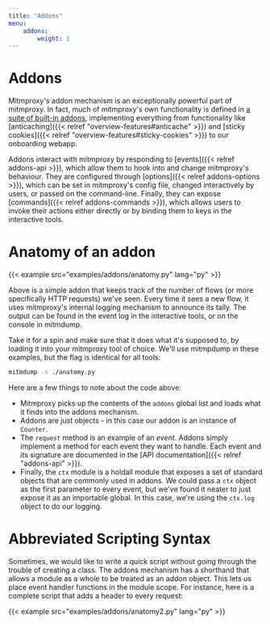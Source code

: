 ```yaml
---
title: "Addons"
menu:
    addons:
        weight: 1
---
```


# Addons

Mitmproxy's addon mechanism is an exceptionally powerful part of mitmproxy. In fact, much of mitmproxy's own
functionality is defined in 
[a suite of built-in addons](https://github.com/mitmproxy/mitmproxy/tree/master/mitmproxy/addons), 
implementing everything from functionality like
[anticaching]({{< relref "overview-features#anticache" >}}) and [sticky cookies]({{< relref
"overview-features#sticky-cookies" >}}) to our onboarding webapp.

Addons interact with mitmproxy by responding to [events]({{< relref addons-api >}}), which allow them to hook into and 
change mitmproxy's behaviour. They are configured through [options]({{< relref addons-options >}}), which can be set in 
mitmproxy's config file, changed interactively by users, or passed on the command-line. Finally, they can expose 
[commands]({{< relref addons-commands >}}), which allows users to invoke their actions either directly or by binding 
them to keys in the interactive tools.


# Anatomy of an addon

{{< example src="examples/addons/anatomy.py" lang="py" >}}

Above is a simple addon that keeps track of the number of flows (or more
specifically HTTP requests) we've seen. Every time it sees a new flow, it uses
mitmproxy's internal logging mechanism to announce its tally. The output can be
found in the event log in the interactive tools, or on the console in mitmdump.

Take it for a spin and make sure that it does what it's supposed to, by loading
it into your mitmproxy tool of choice. We'll use mitmpdump in these examples,
but the flag is identical for all tools:

```bash
mitmdump -s ./anatomy.py
```

Here are a few things to note about the code above:

- Mitmproxy picks up the contents of the `addons` global list and loads what it
  finds into the addons mechanism.
- Addons are just objects - in this case our addon is an instance of `Counter`.
- The `request` method is an example of an *event*. Addons simply implement a
  method for each event they want to handle. Each event and its signature are documented
  in the [API documentation]({{< relref "addons-api" >}}).
- Finally, the `ctx` module is a holdall module that exposes a set of standard
  objects that are commonly used in addons. We could pass a `ctx` object as the
  first parameter to every event, but we've found it neater to just expose it as
  an importable global. In this case, we're using the `ctx.log` object to do our
  logging.


# Abbreviated Scripting Syntax

Sometimes, we would like to write a quick script without going through the trouble of creating a class.
The addons mechanism has a shorthand that allows a module as a whole to be treated as an addon object. 
This lets us place event handler functions in the module scope. 
For instance, here is a complete script that adds a header to every request:

{{< example src="examples/addons/anatomy2.py" lang="py" >}}
